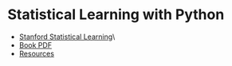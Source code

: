 # Statistical Learning with Python

* [Stanford Statistical Learning](https://online.stanford.edu/courses/sohs-ystatslearningp-statistical-learning-python)\
* [Book PDF](https://www.statlearning.com/)
* [Resources](https://www.statlearning.com/resources-python)
